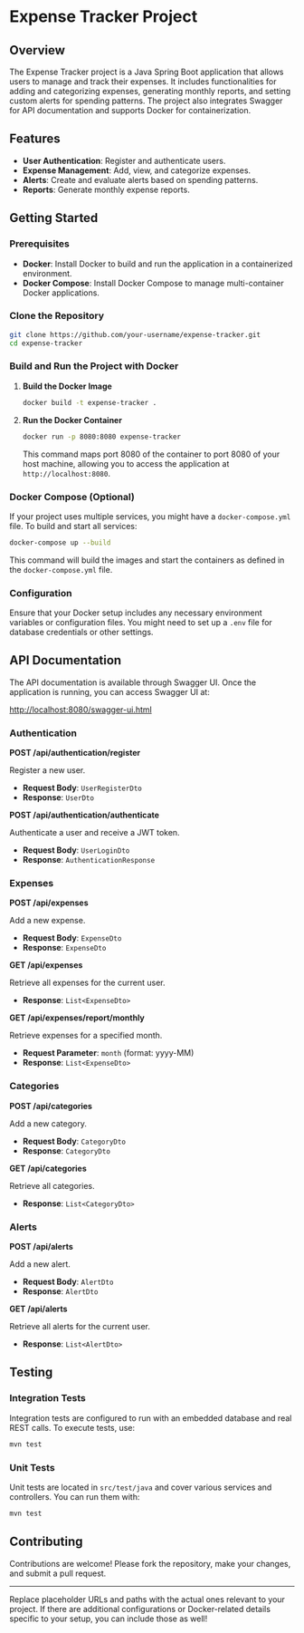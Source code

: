 # Expense Tracker Project

## Overview

The Expense Tracker project is a Java Spring Boot application that allows users to manage and track their expenses. It includes functionalities for adding and categorizing expenses, generating monthly reports, and setting custom alerts for spending patterns. The project also integrates Swagger for API documentation and supports Docker for containerization.

## Features

- **User Authentication**: Register and authenticate users.
- **Expense Management**: Add, view, and categorize expenses.
- **Alerts**: Create and evaluate alerts based on spending patterns.
- **Reports**: Generate monthly expense reports.

## Getting Started

### Prerequisites

- **Docker**: Install Docker to build and run the application in a containerized environment.
- **Docker Compose**: Install Docker Compose to manage multi-container Docker applications.

### Clone the Repository

```bash
git clone https://github.com/your-username/expense-tracker.git
cd expense-tracker
```

### Build and Run the Project with Docker

1. **Build the Docker Image**

   ```bash
   docker build -t expense-tracker .
   ```

2. **Run the Docker Container**

   ```bash
   docker run -p 8080:8080 expense-tracker
   ```

   This command maps port 8080 of the container to port 8080 of your host machine, allowing you to access the application at `http://localhost:8080`.

### Docker Compose (Optional)

If your project uses multiple services, you might have a `docker-compose.yml` file. To build and start all services:

```bash
docker-compose up --build
```

This command will build the images and start the containers as defined in the `docker-compose.yml` file.

### Configuration

Ensure that your Docker setup includes any necessary environment variables or configuration files. You might need to set up a `.env` file for database credentials or other settings.

## API Documentation

The API documentation is available through Swagger UI. Once the application is running, you can access Swagger UI at:

[http://localhost:8080/swagger-ui.html](http://localhost:8080/swagger-ui.html)

### Authentication

**POST /api/authentication/register**

Register a new user.

- **Request Body**: `UserRegisterDto`
- **Response**: `UserDto`

**POST /api/authentication/authenticate**

Authenticate a user and receive a JWT token.

- **Request Body**: `UserLoginDto`
- **Response**: `AuthenticationResponse`

### Expenses

**POST /api/expenses**

Add a new expense.

- **Request Body**: `ExpenseDto`
- **Response**: `ExpenseDto`

**GET /api/expenses**

Retrieve all expenses for the current user.

- **Response**: `List<ExpenseDto>`

**GET /api/expenses/report/monthly**

Retrieve expenses for a specified month.

- **Request Parameter**: `month` (format: yyyy-MM)
- **Response**: `List<ExpenseDto>`

### Categories

**POST /api/categories**

Add a new category.

- **Request Body**: `CategoryDto`
- **Response**: `CategoryDto`

**GET /api/categories**

Retrieve all categories.

- **Response**: `List<CategoryDto>`

### Alerts

**POST /api/alerts**

Add a new alert.

- **Request Body**: `AlertDto`
- **Response**: `AlertDto`

**GET /api/alerts**

Retrieve all alerts for the current user.

- **Response**: `List<AlertDto>`

## Testing

### Integration Tests

Integration tests are configured to run with an embedded database and real REST calls. To execute tests, use:

```bash
mvn test
```

### Unit Tests

Unit tests are located in `src/test/java` and cover various services and controllers. You can run them with:

```bash
mvn test
```

## Contributing

Contributions are welcome! Please fork the repository, make your changes, and submit a pull request.

---

Replace placeholder URLs and paths with the actual ones relevant to your project. If there are additional configurations or Docker-related details specific to your setup, you can include those as well!
